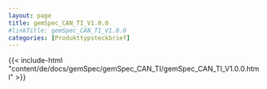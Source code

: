 ```yaml
---
layout: page
title: gemSpec_CAN_TI_V1.0.0
#linkTitle: gemSpec_CAN_TI_V1.0.0
categories: [Produkttypsteckbrief]
---
```

{{< include-html "content/de/docs/gemSpec/gemSpec_CAN_TI/gemSpec_CAN_TI_V1.0.0.html" >}}